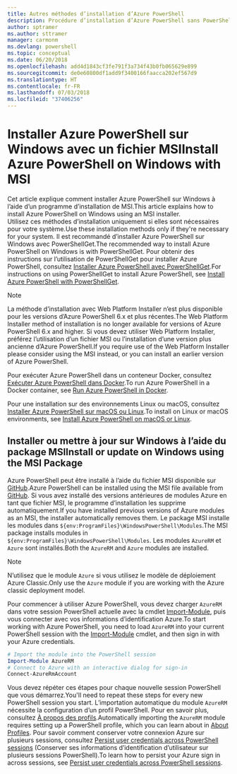 ```yaml
---
title: Autres méthodes d’installation d’Azure PowerShell
description: Procédure d’installation d’Azure PowerShell sans PowerShellGet à l’aide d’un fichier MSI
author: sptramer
ms.author: sttramer
manager: carmonm
ms.devlang: powershell
ms.topic: conceptual
ms.date: 06/20/2018
ms.openlocfilehash: add4d1843cf3fe791f3a734f43b0fb065629e899
ms.sourcegitcommit: de0e60800df1add9f3400166faacca202ef567d9
ms.translationtype: HT
ms.contentlocale: fr-FR
ms.lasthandoff: 07/03/2018
ms.locfileid: "37406256"
---
```

# <a name="install-azure-powershell-on-windows-with-msi"></a><span data-ttu-id="dc565-103">Installer Azure PowerShell sur Windows avec un fichier MSI</span><span class="sxs-lookup"><span data-stu-id="dc565-103">Install Azure PowerShell on Windows with MSI</span></span>

<span data-ttu-id="dc565-104">Cet article explique comment installer Azure PowerShell sur Windows à l’aide d’un programme d’installation de MSI.</span><span class="sxs-lookup"><span data-stu-id="dc565-104">This article explains how to install Azure PowerShell on Windows using an MSI installer.</span></span>  
<span data-ttu-id="dc565-105">Utilisez ces méthodes d’installation uniquement si elles sont nécessaires pour votre système.</span><span class="sxs-lookup"><span data-stu-id="dc565-105">Use these installation methods only if they're necessary for your system.</span></span> <span data-ttu-id="dc565-106">Il est recommandé d’installer Azure PowerShell sur Windows avec PowerShellGet.</span><span class="sxs-lookup"><span data-stu-id="dc565-106">The recommended way to install Azure PowerShell on Windows is with PowerShellGet.</span></span> <span data-ttu-id="dc565-107">Pour obtenir des instructions sur l’utilisation de PowerShellGet pour installer Azure PowerShell, consultez [Installer Azure PowerShell avec PowerShellGet](install-azurerm-ps.md).</span><span class="sxs-lookup"><span data-stu-id="dc565-107">For instructions on using PowerShellGet to install Azure PowerShell, see [Install Azure PowerShell with PowerShellGet](install-azurerm-ps.md).</span></span>

> [!NOTE]
> <span data-ttu-id="dc565-108">La méthode d’installation avec Web Platform Installer n’est plus disponible pour les versions d’Azure PowerShell 6.x et plus récentes.</span><span class="sxs-lookup"><span data-stu-id="dc565-108">The Web Platform Installer method of installation is no longer available for versions of Azure PowerShell 6.x and higher.</span></span> <span data-ttu-id="dc565-109">Si vous devez utiliser Web Platform Installer, préférez l’utilisation d’un fichier MSI ou l’installation d’une version plus ancienne d’Azure PowerShell.</span><span class="sxs-lookup"><span data-stu-id="dc565-109">If you require use of the Web Platform Installer please consider using the MSI instead, or you can install an earlier version of Azure PowerShell.</span></span>

<span data-ttu-id="dc565-110">Pour exécuter Azure PowerShell dans un conteneur Docker, consultez [Exécuter Azure PowerShell dans Docker](azurerm-ps-in-docker.md).</span><span class="sxs-lookup"><span data-stu-id="dc565-110">To run Azure PowerShell in a Docker container, see [Run Azure PowerShell in Docker](azurerm-ps-in-docker.md).</span></span>

<span data-ttu-id="dc565-111">Pour une installation sur des environnements Linux ou macOS, consultez [Installer Azure PowerShell sur macOS ou Linux](install-azurermps-maclinux.md).</span><span class="sxs-lookup"><span data-stu-id="dc565-111">To install on Linux or macOS environments, see [Install Azure PowerShell on macOS or Linux](install-azurermps-maclinux.md).</span></span>

## <a name="install-or-update-on-windows-using-the-msi-package"></a><span data-ttu-id="dc565-112">Installer ou mettre à jour sur Windows à l’aide du package MSI</span><span class="sxs-lookup"><span data-stu-id="dc565-112">Install or update on Windows using the MSI Package</span></span>

<span data-ttu-id="dc565-113">Azure PowerShell peut être installé à l’aide du fichier MSI disponible sur [GitHub](https://github.com/Azure/azure-powershell/releases/latest).</span><span class="sxs-lookup"><span data-stu-id="dc565-113">Azure PowerShell can be installed using the MSI file available from [GitHub](https://github.com/Azure/azure-powershell/releases/latest).</span></span> <span data-ttu-id="dc565-114">Si vous avez installé des versions antérieures de modules Azure en tant que fichier MSI, le programme d’installation les supprime automatiquement.</span><span class="sxs-lookup"><span data-stu-id="dc565-114">If you have installed previous versions of Azure modules as an MSI, the installer automatically removes them.</span></span> <span data-ttu-id="dc565-115">Le package MSI installe les modules dans `${env:ProgramFiles}\WindowsPowerShell\Modules`.</span><span class="sxs-lookup"><span data-stu-id="dc565-115">The MSI package installs modules in `${env:ProgramFiles}\WindowsPowerShell\Modules`.</span></span> <span data-ttu-id="dc565-116">Les modules `AzureRM` et `Azure` sont installés.</span><span class="sxs-lookup"><span data-stu-id="dc565-116">Both the `AzureRM` and `Azure` modules are installed.</span></span>

> [!NOTE]
> <span data-ttu-id="dc565-117">N’utilisez que le module `Azure` si vous utilisez le modèle de déploiement Azure Classic.</span><span class="sxs-lookup"><span data-stu-id="dc565-117">Only use the `Azure` module if you are working with the Azure classic deployment model.</span></span>

<span data-ttu-id="dc565-118">Pour commencer à utiliser Azure PowerShell, vous devez charger `AzureRM` dans votre session PowerShell actuelle avec la cmdlet [Import-Module](/powershell/module/Microsoft.PowerShell.Core/Import-Module), puis vous connecter avec vos informations d’identification Azure.</span><span class="sxs-lookup"><span data-stu-id="dc565-118">To start working with Azure PowerShell, you need to load `AzureRM` into your current PowerShell session with the [Import-Module](/powershell/module/Microsoft.PowerShell.Core/Import-Module) cmdlet, and then sign in with your Azure credentials.</span></span>

```powershell
# Import the module into the PowerShell session
Import-Module AzureRM
# Connect to Azure with an interactive dialog for sign-in
Connect-AzureRmAccount
```

<span data-ttu-id="dc565-119">Vous devez répéter ces étapes pour chaque nouvelle session PowerShell que vous démarrez.</span><span class="sxs-lookup"><span data-stu-id="dc565-119">You'll need to repeat these steps for every new PowerShell session you start.</span></span> <span data-ttu-id="dc565-120">L’importation automatique du module `AzureRM` nécessite la configuration d’un profil PowerShell. Pour en savoir plus, consultez [À propos des profils](/powershell/module/microsoft.powershell.core/about/about_profiles).</span><span class="sxs-lookup"><span data-stu-id="dc565-120">Automatically importing the `AzureRM` module requires setting up a PowerShell profile, which you can learn about in [About Profiles](/powershell/module/microsoft.powershell.core/about/about_profiles).</span></span>
<span data-ttu-id="dc565-121">Pour savoir comment conserver votre connexion Azure sur plusieurs sessions, consultez [Persist user credentials across PowerShell sessions](context-persistence.md) (Conserver ses informations d’identification d’utilisateur sur plusieurs sessions PowerShell).</span><span class="sxs-lookup"><span data-stu-id="dc565-121">To learn how to persist your Azure sign in across sessions, see [Persist user credentials across PowerShell sessions](context-persistence.md).</span></span>
